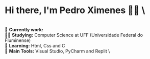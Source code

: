# **Hi there, I'm Pedro Ximenes** 👩‍💻 \
\
🔭 **Currently work:** \
👨‍🎓 **Studying:** Computer Science at UFF (Universidade Federal do Fluminense)\
🌱 **Learning:** Html, Css and C \
🎒 **Main Tools:** Visual Studio, PyCharm and Replit \
